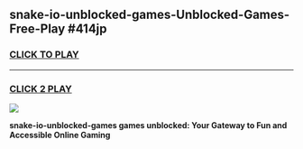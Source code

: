 
## snake-io-unblocked-games-Unblocked-Games-Free-Play #414jp
<h3>
<a href="https://us.freeplayer.one?title=snake-io-unblocked-games&ref=9M">CLICK TO PLAY</a></h3>
<hr>

<h3>
<a href="https://us.freeplayer.one?title=snake-io-unblocked-games&ref=9M">CLICK 2 PLAY</a>
  
</h3>

<a href="https://us.freeplayer.one?title=snake-io-unblocked-games&ref=9M"><img src="https://clearcache.store/games.png"></a>


**snake-io-unblocked-games games unblocked: Your Gateway to Fun and Accessible Online Gaming**

